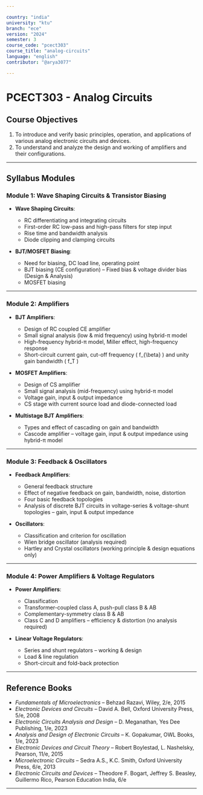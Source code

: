 ```yaml
---

country: "india"
university: "ktu"
branch: "ece"
version: "2024"
semester: 3
course_code: "pcect303"
course_title: "analog-circuits"
language: "english"
contributor: "@arya3077"

---
```


# PCECT303 - Analog Circuits

## Course Objectives

1. To introduce and verify basic principles, operation, and applications of various analog electronic circuits and devices.  
2. To understand and analyze the design and working of amplifiers and their configurations.  

---

## Syllabus Modules

### Module 1: Wave Shaping Circuits & Transistor Biasing

- **Wave Shaping Circuits**:  
  - RC differentiating and integrating circuits  
  - First-order RC low-pass and high-pass filters for step input  
  - Rise time and bandwidth analysis  
  - Diode clipping and clamping circuits  

- **BJT/MOSFET Biasing**:  
  - Need for biasing, DC load line, operating point  
  - BJT biasing (CE configuration) – Fixed bias & voltage divider bias (Design & Analysis)  
  - MOSFET biasing  

---

### Module 2: Amplifiers

- **BJT Amplifiers**:  
  - Design of RC coupled CE amplifier  
  - Small signal analysis (low & mid frequency) using hybrid-π model  
  - High-frequency hybrid-π model, Miller effect, high-frequency response  
  - Short-circuit current gain, cut-off frequency \( f_{\beta} \) and unity gain bandwidth \( f_T \)  

- **MOSFET Amplifiers**:  
  - Design of CS amplifier  
  - Small signal analysis (mid-frequency) using hybrid-π model  
  - Voltage gain, input & output impedance  
  - CS stage with current source load and diode-connected load  

- **Multistage BJT Amplifiers**:  
  - Types and effect of cascading on gain and bandwidth  
  - Cascode amplifier – voltage gain, input & output impedance using hybrid-π model  

---

### Module 3: Feedback & Oscillators

- **Feedback Amplifiers**:  
  - General feedback structure  
  - Effect of negative feedback on gain, bandwidth, noise, distortion  
  - Four basic feedback topologies  
  - Analysis of discrete BJT circuits in voltage-series & voltage-shunt topologies – gain, input & output impedance  

- **Oscillators**:  
  - Classification and criterion for oscillation  
  - Wien bridge oscillator (analysis required)  
  - Hartley and Crystal oscillators (working principle & design equations only)  

---

### Module 4: Power Amplifiers & Voltage Regulators

- **Power Amplifiers**:  
  - Classification  
  - Transformer-coupled class A, push-pull class B & AB  
  - Complementary-symmetry class B & AB  
  - Class C and D amplifiers – efficiency & distortion (no analysis required)  

- **Linear Voltage Regulators**:  
  - Series and shunt regulators – working & design  
  - Load & line regulation  
  - Short-circuit and fold-back protection  

---

## Reference Books

- *Fundamentals of Microelectronics* – Behzad Razavi, Wiley, 2/e, 2015  
- *Electronic Devices and Circuits* – David A. Bell, Oxford University Press, 5/e, 2008  
- *Electronic Circuits Analysis and Design* – D. Meganathan, Yes Dee Publishing, 1/e, 2023  
- *Analysis and Design of Electronic Circuits* – K. Gopakumar, OWL Books, 1/e, 2023  
- *Electronic Devices and Circuit Theory* – Robert Boylestad, L. Nashelsky, Pearson, 11/e, 2015  
- *Microelectronic Circuits* – Sedra A.S., K.C. Smith, Oxford University Press, 6/e, 2013  
- *Electronic Circuits and Devices* – Theodore F. Bogart, Jeffrey S. Beasley, Guillermo Rico, Pearson Education India, 6/e  

---
